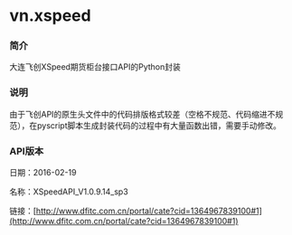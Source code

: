 # vn.xspeed

### 简介
大连飞创XSpeed期货柜台接口API的Python封装

### 说明
由于飞创API的原生头文件中的代码排版格式较差（空格不规范、代码缩进不规范），在pyscript脚本生成封装代码的过程中有大量函数出错，需要手动修改。


### API版本

日期：2016-02-19

名称：XSpeedAPI_V1.0.9.14_sp3

链接：[http://www.dfitc.com.cn/portal/cate?cid=1364967839100#1](http://www.dfitc.com.cn/portal/cate?cid=1364967839100#1)
